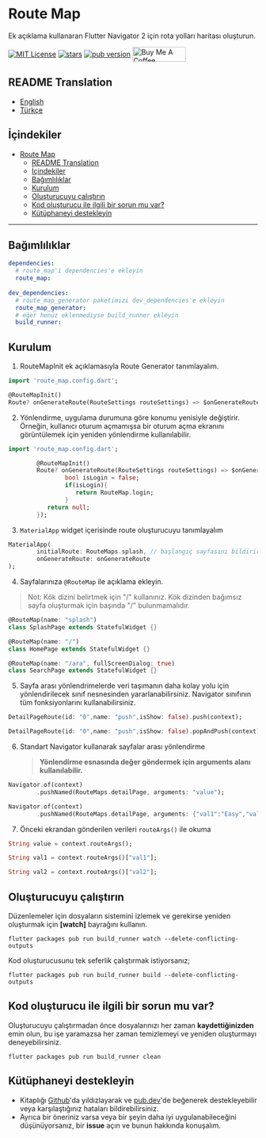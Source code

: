 # Route Map
Ek açıklama kullanaran Flutter Navigator 2 için rota yolları haritası oluşturun.

<p>    
<a href="https://img.shields.io/badge/License-MIT-green"><img     
align="center" src="https://img.shields.io/badge/License-MIT-green" alt="MIT License"></a>      
<a href="https://github.com/emintolgahanpolat/route_map"><img align="center" src="https://img.shields.io/github/stars/emintolgahanpolat/route_map?style=flat&logo=github&colorB=green&label=stars" alt="stars"></a>      
<a href="https://pub.dev/packages/route_map"><img     
align="center" src="https://img.shields.io/pub/v/route_map.svg?" alt="pub version"></a>      
<a href="https://www.buymeacoffee.com/emintpolat" target="_blank"><img align="center" src="https://cdn.buymeacoffee.com/buttons/v2/default-yellow.png" alt="Buy Me A Coffee" height="30px" width= "108px"></a>    
<p>  

## README Translation
- [English](README.md)
- [Türkçe](README.tr.md)

## İçindekiler
- [Route Map](#route-map)
  - [README Translation](#readme-translation)
  - [İçindekiler](#i̇çindekiler)
  - [Bağımlılıklar](#bağımlılıklar)
  - [Kurulum](#kurulum)
  - [Oluşturucuyu çalıştırın](#oluşturucuyu-çalıştırın)
  - [Kod oluşturucu ile ilgili bir sorun mu var?](#kod-oluşturucu-ile-ilgili-bir-sorun-mu-var)
  - [Kütüphaneyi destekleyin](#kütüphaneyi-destekleyin)

---
## Bağımlılıklar
```yaml  
dependencies:  
  # route_map'i dependencies'e ekleyin  
  route_map:  
  
dev_dependencies:  
  # route_map_generator paketimizi dev_dependencies'e ekleyin
  route_map_generator:  
  # eğer henüz eklenmediyse build_runner ekleyin  
  build_runner:  
```  
## Kurulum

1. RouteMapInit ek açıklamasıyla Route Generator tanımlayalım.
```dart
import 'route_map.config.dart';

@RouteMapInit()
Route? onGenerateRoute(RouteSettings routeSettings) => $onGenerateRoute(routeSettings);
```

2. Yönlendirme, uygulama durumuna göre konumu yenisiyle değiştirir. Örneğin, kullanıcı oturum açmamışsa bir oturum açma ekranını görüntülemek için yeniden yönlendirme kullanılabilir.

```dart
import 'route_map.config.dart';

        @RouteMapInit()
        Route? onGenerateRoute(RouteSettings routeSettings) => $onGenerateRoute(routeSettings,redirect:(){
                bool isLogin = false;
                if(isLogin){
                   return RouteMap.login;
                }
           return null;
        });
```
3. `MaterialApp` widget içerisinde route oluşturucuyu tanımlayalım
```dart        
MaterialApp(
        initialRoute: RouteMaps.splash, // başlangıç sayfasını bildirir.
        onGenerateRoute: onGenerateRoute
);
```
4. Sayfalarınıza `@RouteMap` ile açıklama ekleyin.
>Not: Kök dizini belirtmek için "/" kullanınız. Kök dizinden bağımsız sayfa oluşturmak için başında "/" bulunmamalıdır.
```dart
@RouteMap(name: "splash")
class SplashPage extends StatefulWidget {}

@RouteMap(name: "/")
class HomePage extends StatefulWidget {}

@RouteMap(name: "/ara", fullScreenDialog: true)
class SearchPage extends StatefulWidget {}
```
5. Sayfa arası yönlendrimelerde veri taşımanın daha kolay yolu için yönlendirilecek sınıf nesnesinden yararlanabilirsiniz. Navigator sınıfının tüm fonksiyonlarını kullanabilirsiniz.
```dart  
DetailPageRoute(id: "0",name: "push",isShow: false).push(context);

DetailPageRoute(id: "0",name: "push",isShow: false).popAndPush(context);
```
6. Standart Navigator kullanarak sayfalar arası yönlendirme
   >**Yönlendirme esnasında değer göndermek için arguments alanı kullanılabilir.**
```dart
Navigator.of(context)
        .pushNamed(RouteMaps.detailPage, arguments: "value");

Navigator.of(context)
        .pushNamed(RouteMaps.detailPage, arguments: {"val1":"Easy","val2":"Route"});
```
7. Önceki ekrandan gönderilen verileri `routeArgs()` ile okuma
```dart
String value = context.routeArgs();

String val1 = context.routeArgs()["val1"];

String val2 = context.routeArgs()["val2"];
```

## Oluşturucuyu çalıştırın 
Düzenlemeler için dosyaların sistemini izlemek ve gerekirse yeniden oluşturmak için **[watch]** bayrağını kullanın.
```terminal  
flutter packages pub run build_runner watch --delete-conflicting-outputs 
```
Kod oluşturucusunu tek seferlik çalıştırmak istiyorsanız;
```terminal  
flutter packages pub run build_runner build --delete-conflicting-outputs 
```

## Kod oluşturucu ile ilgili bir sorun mu var?

Oluşturucuyu çalıştırmadan önce dosyalarınızı her zaman **kaydettiğinizden** emin olun, bu işe yaramazsa her zaman temizlemeyi ve yeniden oluşturmayı deneyebilirsiniz.

```terminal  
flutter packages pub run build_runner clean  
```  

## Kütüphaneyi destekleyin

- Kitaplığı [Github](https://github.com/emintolgahanpolat/route_map)'da yıldızlayarak ve [pub.dev](https://pub.dev/packages/route_map)'de beğenerek destekleyebilir veya karşılaştığınız hataları bildirebilirsiniz.
- Ayrıca bir öneriniz varsa veya bir şeyin daha iyi uygulanabileceğini düşünüyorsanız, bir **issue** açın ve bunun hakkında konuşalım.

